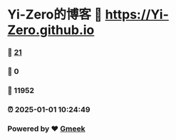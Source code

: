 # Yi-Zero的博客 :link: https://Yi-Zero.github.io 
### :page_facing_up: [21](https://Yi-Zero.github.io/tag.html) 
### :speech_balloon: 0 
### :hibiscus: 11952 
### :alarm_clock: 2025-01-01 10:24:49 
### Powered by :heart: [Gmeek](https://github.com/Meekdai/Gmeek)
